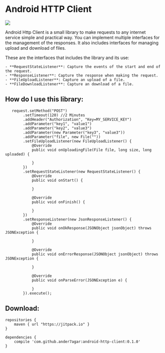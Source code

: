 Android HTTP Client
===================

[![](https://jitpack.io/v/ander7agar/android-http-client.svg)](https://jitpack.io/#ander7agar/android-http-client)

Android Http Client is a small library to make requests to any internet service simple and practical way.
You can implement multiple interfaces for the management of the responses. It also includes interfaces
for managing upload and download of files.

These are the interfaces that includes the library and its use:

    - **RequestStateListener**: Capture the events of the start and end of the request.
    - **ResponseListener**: Capture the response when making the request.
    - **FileUploadListener**: Capture an upload of a file.
    - **FileDownloadListener**: Capture an download of a file.

How do I use this library:
--------------------------

```Request request = Request.create("http://service.server.com/getData");
   request.setMethod("POST")
        .setTimeout(120) //2 Minutes
        .addHeader("Authorization", "Key=MY_SERVICE_KEY")
        .addParameter("key1", "value1")
        .addParameter("key2", "value3")
        .addParameter(new Parameter("key3", "value3"))
        .addParameter("file", new File(""))
        .setFileUploadListener(new FileUploadListener() {
            @Override
            public void onUploadingFile(File file, long size, long uploaded) {

            }
        })
        .setRequestStateListener(new RequestStateListener() {
            @Override
            public void onStart() {

            }

            @Override
            public void onFinish() {

            }
        })
        .setResponseListener(new JsonResponseListener() {
            @Override
            public void onOkResponse(JSONObject jsonObject) throws JSONException {

            }

            @Override
            public void onErrorResponse(JSONObject jsonObject) throws JSONException {

            }

            @Override
            public void onParseError(JSONException e) {

            }
        }).execute();
 ```

Download:
---------------

    repositories {
        maven { url "https://jitpack.io" }
    }

    dependencies {
        compile 'com.github.ander7agar:android-http-client:0.1.0'
    }